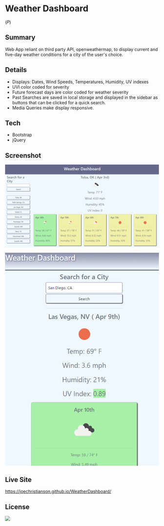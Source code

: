 # Weather Dashboard
(*P*)

## Summary

Web App reliant on third party API, openweathermap, to display current and five-day weather conditions for a city of the user's choice.

## Details

- Displays: Dates, Wind Speeds, Temperatures, Humidity, UV indexes
- UVI color coded for severity
- Future forecast days are color coded for weather severity
- Past Searches are saved in local storage and displayed in the sidebar as buttons that can be clicked for a quick search.
- Media Queries make display responsive.

## Tech

- Bootstrap
- jQuery

## Screenshot

![The weather app includes a search option, a list of cities, and a five-day forecast and current weather conditions for Tulsa, OK along with other cities in the side search.](screenshot.png)

![Mobile layout.](ss2.png)

## Live Site

https://joechristianson.github.io/WeatherDashboard/

## License

![](https://img.shields.io/badge/License-MIT-yellowgreen)
